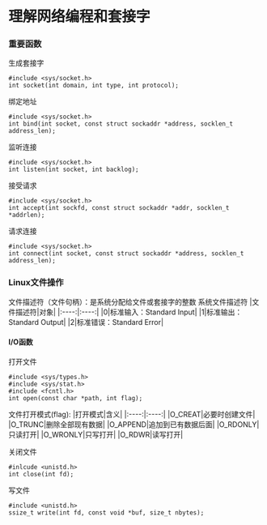 # 理解网络编程和套接字
### 重要函数
生成套接字
```
#include <sys/socket.h>
int socket(int domain, int type, int protocol);
```
绑定地址
```
#include <sys/socket.h>
int bind(int socket, const struct sockaddr *address, socklen_t address_len);
```
监听连接
```
#include <sys/socket.h>
int listen(int socket, int backlog);
```
接受请求
```
#include <sys/socket.h>
int accept(int sockfd, const struct sockaddr *addr, socklen_t *addrlen);
```
请求连接
```
#include <sys/socket.h>
int connect(int socket, const struct sockaddr *address, socklen_t address_len);
```

### Linux文件操作
文件描述符（文件句柄）：是系统分配给文件或套接字的整数
系统文件描述符
|文件描述符|对象|
|:----:|:----:|
|0|标准输入：Standard Input|
|1|标准输出：Standard Output|
|2|标准错误：Standard Error|
#### I/O函数
打开文件
```
#include <sys/types.h>
#include <sys/stat.h>
#include <fcntl.h>
int open(const char *path, int flag);
```
文件打开模式(flag):
|打开模式|含义|
|:----:|:----:|
|O_CREAT|必要时创建文件|
|O_TRUNC|删除全部现有数据|
|O_APPEND|追加到已有数据后面|
|O_RDONLY|只读打开|
|O_WRONLY|只写打开|
|O_RDWR|读写打开|

关闭文件
```
#inlcude <unistd.h>
int close(int fd);
```
写文件
```
#include <unistd.h>
ssize_t write(int fd, const void *buf, size_t nbytes);
```
